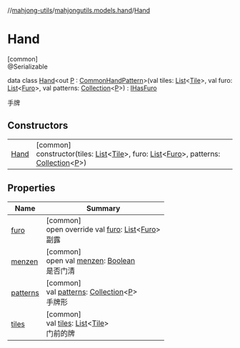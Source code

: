 //[mahjong-utils](../../../index.md)/[mahjongutils.models.hand](../index.md)/[Hand](index.md)

# Hand

[common]\
@Serializable

data class [Hand](index.md)&lt;out [P](index.md) : [CommonHandPattern](../-common-hand-pattern/index.md)&gt;(val tiles: [List](https://kotlinlang.org/api/latest/jvm/stdlib/kotlin.collections/-list/index.html)&lt;[Tile](../../mahjongutils.models/-tile/index.md)&gt;, val furo: [List](https://kotlinlang.org/api/latest/jvm/stdlib/kotlin.collections/-list/index.html)&lt;[Furo](../../mahjongutils.models/-furo/index.md)&gt;, val patterns: [Collection](https://kotlinlang.org/api/latest/jvm/stdlib/kotlin.collections/-collection/index.html)&lt;[P](index.md)&gt;) : [IHasFuro](../-i-has-furo/index.md)

手牌

## Constructors

| | |
|---|---|
| [Hand](-hand.md) | [common]<br>constructor(tiles: [List](https://kotlinlang.org/api/latest/jvm/stdlib/kotlin.collections/-list/index.html)&lt;[Tile](../../mahjongutils.models/-tile/index.md)&gt;, furo: [List](https://kotlinlang.org/api/latest/jvm/stdlib/kotlin.collections/-list/index.html)&lt;[Furo](../../mahjongutils.models/-furo/index.md)&gt;, patterns: [Collection](https://kotlinlang.org/api/latest/jvm/stdlib/kotlin.collections/-collection/index.html)&lt;[P](index.md)&gt;) |

## Properties

| Name | Summary |
|---|---|
| [furo](furo.md) | [common]<br>open override val [furo](furo.md): [List](https://kotlinlang.org/api/latest/jvm/stdlib/kotlin.collections/-list/index.html)&lt;[Furo](../../mahjongutils.models/-furo/index.md)&gt;<br>副露 |
| [menzen](../-i-has-furo/menzen.md) | [common]<br>open val [menzen](../-i-has-furo/menzen.md): [Boolean](https://kotlinlang.org/api/latest/jvm/stdlib/kotlin/-boolean/index.html)<br>是否门清 |
| [patterns](patterns.md) | [common]<br>val [patterns](patterns.md): [Collection](https://kotlinlang.org/api/latest/jvm/stdlib/kotlin.collections/-collection/index.html)&lt;[P](index.md)&gt;<br>手牌形 |
| [tiles](tiles.md) | [common]<br>val [tiles](tiles.md): [List](https://kotlinlang.org/api/latest/jvm/stdlib/kotlin.collections/-list/index.html)&lt;[Tile](../../mahjongutils.models/-tile/index.md)&gt;<br>门前的牌 |
